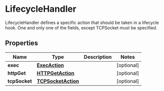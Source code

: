 

# LifecycleHandler

LifecycleHandler defines a specific action that should be taken in a lifecycle hook. One and only one of the fields, except TCPSocket must be specified.

## Properties

Name | Type | Description | Notes
------------ | ------------- | ------------- | -------------
**exec** | [**ExecAction**](ExecAction.md) |  |  [optional]
**httpGet** | [**HTTPGetAction**](HTTPGetAction.md) |  |  [optional]
**tcpSocket** | [**TCPSocketAction**](TCPSocketAction.md) |  |  [optional]



